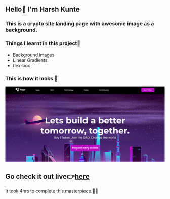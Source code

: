 ## Hello👋 I'm **Harsh Kunte**
### This is a crypto site landing page with awesome image as a background.

### Things I learnt in this project🤯
- Background images
- Linear Gradients
- flex-box


### This is how it looks 👀
![Preview](./output.png)

## Go check it out live👉[here](https://crypto-landing-main.netlify.app/)

It took 4hrs to complete this masterpiece.😮‍💨